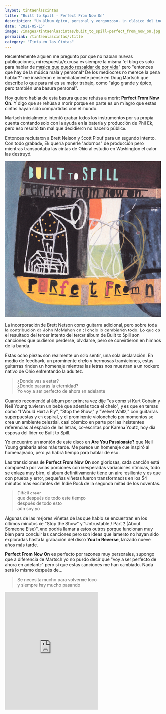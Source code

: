 ```yaml
---
layout: tintaenlascintas
title: "Built to Spill - Perfect From Now On"
description: "Un álbum épico, personal y vergonzoso. Un clásico del indie rock de los noventaspero también un homenaje inspirado."
date: "2021-05-16"
image: /images/tintaenlascintas/built_to_spill-perfect_from_now_on.jpg
permalink: /tintaenlascintas/:title
category: "Tinta en las Cintas"
---
```

Recientemente alguien me preguntó por qué no habían nuevas publicaciones, mi respuesta/excusa es siempre la misma "el blog es solo para hablar de [música que puedo respaldar de por vida](https://kandr3s.co/tintaenlascintas/the-fall-perverted-by-language)" pero "entonces que hay de la música mala y personal? De los mediocres no merece la pena hablar?" me insistieron e inmediatamente pensé en Doug Martsch que describe lo que para mi es su mejor trabajo, como "algo grande y épico, pero también una basura personal". 

Hoy quiero hablar de esta basura que se rehúsa a morir: **Perfect From Now On**. Y digo que se rehúsa a morir porque en parte es un milagro que estas cintas hayan sido compartidas con el mundo.

Martsch inicialmente intentó grabar todos los instrumentos por su propia cuenta contando solo con la ayuda en la batería y producción de Phil Ek, pero eso resultó tan mal que decidieron no hacerlo público. 

Entonces reclutaron a Brett Nelson y Scott Plouf para un segundo intento. Con todo grabado, Ek quería ponerle "adornos" de producción pero mientras transportaba las cintas de Ohio al estudio en Washington el calor las destruyó. 

<div class="album-art-frame">
    <img class="album-art" src="/images/tintaenlascintas/built_to_spill-perfect_from_now_on.jpg" />
</div>

La incorporación de Brett Netson como guitarra adicional, pero sobre toda la contribución de John McMahon en el chelo lo cambiarían todo. Lo que es el resultado del tercer intento del tercer álbum de Built to Spill son canciones que pudieron perderse, olvidarse, pero se convirtieron en himnos de la banda. 

Estas ocho piezas son realmente un solo sentir, una sola declaración. En medio de feedback, un prominente chelo y hermosas transiciones, estas guitarras rinden un homenaje mientras las letras nos muestran a un rockero nativo de Ohio enfrentando la adultez.

> ¿Donde vas a estar?  
> ¿Donde pasarás la eternidad?  
> Yo voy a ser perfecto de ahora en adelante

Cuando recomendé al álbum por primera vez dije "es como si Kurt Cobain y Neil Young tuvieran un bebé que además toca el chelo", y es que en temas como "I Would Hurt a Fly", "Stop the Show," y "Velvet Waltz," con guitarras superpuestas y en espiral, y el prominente violonchelo por momentos se crea un ambiente celestial, casi cósmico en parte por las insistentes referencias al espacio de las letras, co-escritas por Karena Youtz, hoy día esposa del líder de Built to Spill.

Yo encuentro un montón de este disco en **Are You Passionate?** que Neil Young grabaría años más tarde. Me parece un homenaje que inspiró al homenajeado, pero ya habrá tiempo para hablar de eso.

Las transiciones de **Perfect From Now On** son gloriosas, cada canción está compuesta por varias porciones con inesperadas variaciones rítmicas, todo se enlaza muy bien, el ábum definitivamente tiene un aire resiliente y es que con prueba y error, pequeñas viñetas fueron transformadas en los 54 minutos más excitantes del Indie Rock de la segunda mitad de los noventas.

> Difícil creer  
> que después de todo este tiempo  
> después de todo esto  
> aún soy yo

Algunas de las mejores viñetas de las que hablo se encuentran en los últimos minutos de "Stop the Show" y "Untrustable / Part 2 (About Someone Else)", uno podría llamar a estos outros porque funcionan muy bien para concluir las canciones pero son ideas que lamento no hayan sido exploradas hasta la grabación del disco **You In Reverse**, lanzado nueve años más tarde.

**Perfect From Now On** es perfecto por razones muy personales, supongo que a diferencia de Martsch yo no puedo decir que "voy a ser perfecto de ahora en adelante" pero sí que estas canciones me han cambiado. Nada será lo mismo después de... 

> Se necesita mucho para volverme loco  
> y siempre hay mucho pasando

<iframe src="https://open.spotify.com/embed/album/6DlZzUnITGI5cWGTjIWSBm" width="300" height="380" frameborder="0" allowtransparency="true" allow="encrypted-media"></iframe>